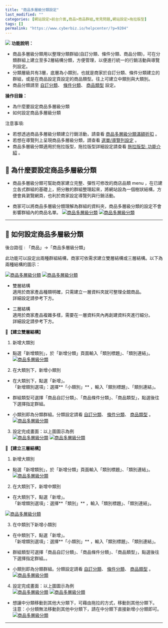 ```yaml
---
title: "商品多層級分類設定"
last_modified: ""
categories: [網站設定>前台介面,商品>商品群組,常見問題,網站設定>拖拉版型]
tags: []
permalink: "https://www.cyberbiz.io/helpcenter/?p=9204"
---
```


![](https://www.cyberbiz.io/helpcenter/wp-content/uploads/PLUS版3.png)
**功能說明：**  

* 商品多層級分類用以整理分類群組(自訂分類、條件分類、商品分類)，可在分類群組上建立至多2層結構分類，方便管理，以便進行統一的行銷活動與導覽列設定。
* 分類層級共有3層，底層為小類別，也就是商家於自訂分類、條件分類建立的群組，或是在商品設定頁設定的商品類型。往上可建立中類別與大類別。
* 商品分類請至 [自訂分類](https://www.cyberbiz.io/helpcenter/?p=9175)、 [條件分類](https://www.cyberbiz.io/helpcenter/?p=9185)、 [商品類型](https://www.cyberbiz.io/helpcenter/?p=7701#b) 設定。

**操作目錄：**

* 為什麼要設定商品多層級分類
* 如何設定商品多層級分類

注意事項:  

* 若想透過商品多層級分類建立行銷活動，請查看 [商品多層級分類滿額折扣](https://www.cyberbiz.io/helpcenter/?p=9212) 。
* 若想在導覽列上呈現商品多層級分類，請查看 [選單/導覽列設定](https://www.cyberbiz.io/helpcenter/?p=5917) 。
* 商品多層級分類適用於拖拉版型，拖拉版型詳細設定請查看 [拖拉版型: 功能介紹](https://www.cyberbiz.io/helpcenter/?p=9153#g) 。



## 📌 為什麼要設定商品多層級分類



* 商品多層級分類可幫助商家建立完整、彈性可修改的商店品類 menu ，在已建立各式群組的基礎上，把分散的群組整理起來，將網站設為一個樹狀結構，方便會員瀏覽網頁，也利於商家設定導覽列與行銷活動。


* 商家可以將商品多層級分類理解為群組的資料夾，商品多層級分類的設定不會影響群組內的商品名單。
[![商品多層級分類](https://www.cyberbiz.io/support/wp-content/uploads/商品多層級分類05.png)](https://www.cyberbiz.io/support/wp-content/uploads/商品多層級分類05.png) [![商品多層級分類](https://www.cyberbiz.io/support/wp-content/uploads/商品多層級分類07.png)](https://www.cyberbiz.io/support/wp-content/uploads/商品多層級分類07.png)

* * *

## 📌 如何設定商品多層級分類


後台路徑 :  「商品」→「商品多層級分類」  

此功能可以設定出兩種群組結構，商家可依需求建立雙層結構或三層結構。以下為兩種結構的圖示：  

[![商品多層級分類](https://www.cyberbiz.io/support/wp-content/uploads/商品多層級分類11.png)](https://www.cyberbiz.io/support/wp-content/uploads/商品多層級分類11.png) [![商品多層級分類](https://www.cyberbiz.io/support/wp-content/uploads/商品多層級分類10.png)](https://www.cyberbiz.io/support/wp-content/uploads/商品多層級分類10.png)

* 雙層結構  
適用於商家產品種類明確，只需建立一層資料夾就可整理全館商品。  
詳細設定請參考下方。



* 三層結構  
適用於商家產品複雜多樣，需要在一層資料夾內再創建資料夾進行細分。  
詳細設定請參考下方。


📍**【建立雙層結構】**

1. 新增大類別  

* 點選「新增類別」，於「新增分類」頁面輸入「類別標題」、「類別連結」。
[![商品多層級分類](https://www.cyberbiz.io/support/wp-content/uploads/商品多層級分類01.png)](https://www.cyberbiz.io/support/wp-content/uploads/商品多層級分類01.png)



2. 在大類別下，新增小類別  

* 在大類別下，點選「新增」。  
「新增類別選項」：選擇**「小類別」** ，輸入「類別標題」、「類別連結」。



* 群組類型可選擇「商品自訂分類」、「商品條件分類」、「商品類型」，點選後往下選擇指定群組。


* 小類別即為分類群組。分類設定請看 [自訂分類](https://www.cyberbiz.io/helpcenter/?p=9175)、 [條件分類](https://www.cyberbiz.io/helpcenter/?p=9185)、 [商品類型](https://www.cyberbiz.io/helpcenter/?p=7701#b) 。
[![商品多層級分類](https://www.cyberbiz.io/support/wp-content/uploads/商品多層級分類06.png)](https://www.cyberbiz.io/support/wp-content/uploads/商品多層級分類06.png)

3. 設定完成畫面：以上圖圖示為例  
[![商品多層級分類](https://www.cyberbiz.io/support/wp-content/uploads/商品多層級分類11.png)](https://www.cyberbiz.io/support/wp-content/uploads/商品多層級分類11.png) [![商品多層級分類](https://www.cyberbiz.io/support/wp-content/uploads/商品多層級分類12.png)](https://www.cyberbiz.io/support/wp-content/uploads/商品多層級分類12.png)

📍**【建立三層結構】**

1. 新增大類別  

* 點選「新增類別」，於「新增分類」頁面輸入「類別標題」、「類別連結」。
[![商品多層級分類](https://www.cyberbiz.io/support/wp-content/uploads/商品多層級分類01.png)](https://www.cyberbiz.io/support/wp-content/uploads/商品多層級分類01.png)



2. 在大類別下，新增中類別  

* 在大類別下，點選「新增」。  
「新增類別選項」：選擇**「類別」** ，輸入「類別標題」、「類別連結」。

[![商品多層級分類](https://www.cyberbiz.io/support/wp-content/uploads/商品多層級分類02.png)](https://www.cyberbiz.io/support/wp-content/uploads/商品多層級分類02.png)



3. 在中類別下新增小類別  

* 在中類別下，點選「新增」。  
「新增類別選項」：選擇**「小類別」** ，輸入「類別標題」、「類別連結」。



* 群組類型可選擇「商品自訂分類」、「商品條件分類」、「商品類型」，點選後往下選擇指定群組。。


* 小類別即為分類群組。分類設定請看 [自訂分類](https://www.cyberbiz.io/helpcenter/?p=9175)、 [條件分類](https://www.cyberbiz.io/helpcenter/?p=9185)、 [商品類型](https://www.cyberbiz.io/helpcenter/?p=7701#b) 。
[![商品多層級分類](https://www.cyberbiz.io/support/wp-content/uploads/商品多層級分類09.png)](https://www.cyberbiz.io/support/wp-content/uploads/商品多層級分類09.png)

4. 設定完成畫面：以上圖圖示為例  
[![商品多層級分類](https://www.cyberbiz.io/support/wp-content/uploads/商品多層級分類10.png)](https://www.cyberbiz.io/support/wp-content/uploads/商品多層級分類10.png) [![商品多層級分類](https://www.cyberbiz.io/support/wp-content/uploads/商品多層級分類13.jpeg)](https://www.cyberbiz.io/support/wp-content/uploads/商品多層級分類13.jpeg)



* 想讓中分類移動到其他大分類下，可藉由拖拉的方式，移動到其他分類下。  
注意：小分類無法移動到其他中分類下，請在中分類下直接新增小分類即可。
[![商品多層級分類](https://www.cyberbiz.io/support/wp-content/uploads/商品多層級分類08.png)](https://www.cyberbiz.io/support/wp-content/uploads/商品多層級分類08.png)



* * *

